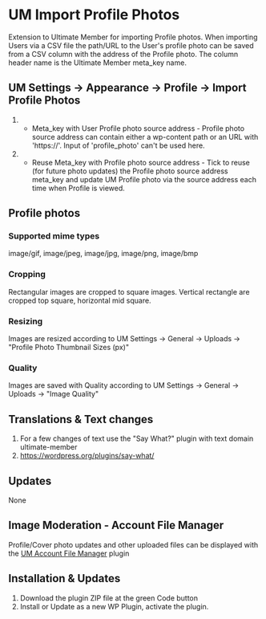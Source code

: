 # UM Import Profile Photos
Extension to Ultimate Member for importing Profile photos. When importing Users via a CSV file the path/URL to the User's profile photo can be saved from a CSV column with the address of the Profile photo. The column header name is the Ultimate Member meta_key name.

## UM Settings -> Appearance -> Profile -> Import Profile Photos
1. *  Meta_key with User Profile photo source address - Profile photo source address can contain either a wp-content path or an URL with 'https://'. Input of 'profile_photo' can't be used here.
2. *  Reuse Meta_key with Profile photo source address - Tick to reuse (for future photo updates) the Profile photo source address meta_key and update UM Profile photo via the source address each time when Profile is viewed.

## Profile photos
### Supported mime types
image/gif, image/jpeg, image/jpg, image/png, image/bmp
### Cropping
Rectangular images are cropped to square images. Vertical rectangle are cropped top square, horizontal mid square.
### Resizing
Images are resized according to UM Settings -> General -> Uploads -> "Profile Photo Thumbnail Sizes (px)"
### Quality
Images are saved with Quality according to UM Settings -> General -> Uploads -> "Image Quality"

## Translations & Text changes
1. For a few changes of text use the "Say What?" plugin with text domain ultimate-member
2. https://wordpress.org/plugins/say-what/

## Updates
None

## Image Moderation - Account File Manager
Profile/Cover photo updates and other uploaded files can be displayed with the <a href="https://github.com/MissVeronica/um-account-file-manager">UM Account File Manager</a> plugin

## Installation & Updates
1. Download the plugin ZIP file at the green Code button
2. Install or Update as a new WP Plugin, activate the plugin.
